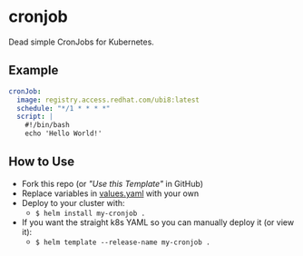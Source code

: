 # cronjob

Dead simple CronJobs for Kubernetes.

## Example

```yaml
cronJob:
  image: registry.access.redhat.com/ubi8:latest
  schedule: "*/1 * * * *"
  script: |
    #!/bin/bash
    echo 'Hello World!'
```

## How to Use

* Fork this repo (or *"Use this Template"* in GitHub)
* Replace variables in [values.yaml](values.yaml) with your own
* Deploy to your cluster with:
    * `$ helm install my-cronjob .`
* If you want the straight k8s YAML so you can manually deploy it (or view it):
    * `$ helm template --release-name my-cronjob .`
